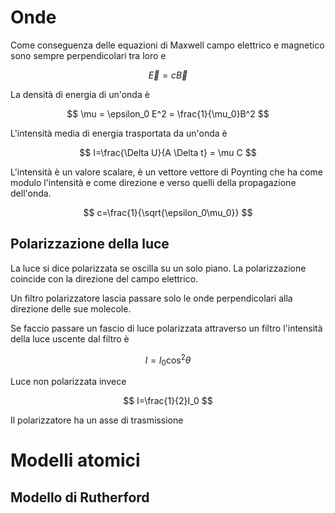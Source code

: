 # Onde
Come conseguenza delle equazioni di Maxwell campo elettrico e magnetico sono sempre perpendicolari tra loro e

$$
\vec{E}=c\vec{B}
$$

La densità di energia di un'onda è

$$
\mu = \epsilon_0 E^2 = \frac{1}{\mu_0}B^2
$$

L'intensità media di energia trasportata da un'onda è

$$
I=\frac{\Delta U}{A \Delta t} = \mu C
$$

L'intensità è un valore scalare, è un vettore vettore di Poynting che ha come modulo l'intensità e come direzione e verso quelli della propagazione dell'onda.

$$
c=\frac{1}{\sqrt{\epsilon_0\mu_0}}
$$

## Polarizzazione della luce
La luce si dice polarizzata se oscilla su un solo piano. La polarizzazione coincide con la direzione del campo elettrico.

Un filtro polarizzatore lascia passare solo le onde perpendicolari alla direzione delle sue molecole.

Se faccio passare un fascio di luce polarizzata attraverso un filtro l'intensità della luce uscente dal filtro è

$$
I=I_0\cos^2{\theta}
$$

Luce non polarizzata invece 

$$
I=\frac{1}{2}I_0
$$

Il polarizzatore ha un asse di trasmissione


# Modelli atomici
## Modello di Rutherford
